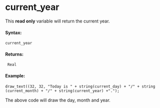 # current_year

This **read only** variable will return the current year.

#### Syntax:

``` gml
current_year
```

#### Returns:

``` gml
 Real
```

#### Example:

``` gml
draw_text((32, 32, "Today is " + string(current_day) + "/" + string (current_month) + "/" + string(current_year) +".");
```

The above code will draw the day, month and year.
